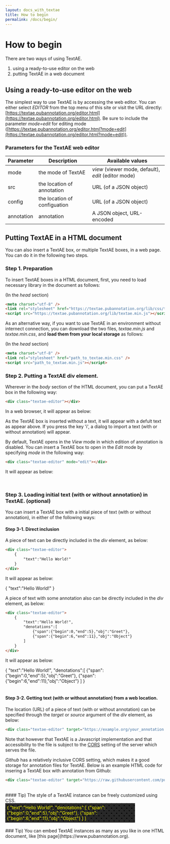 ```yaml
---
layout: docs_with_textae
title: How to begin
permalink: /docs/begin/
---
```


# How to begin

There are two ways of using TextAE.
1. using a ready-to-use editor on the web
2. putting TextAE in a web document

## Using a ready-to-use editor on the web

The simplest way to use TextAE is by accessing the web editor. You can either select _EDITOR_ from the top menu of this site or visit the URL directly: [https://textae.pubannotation.org/editor.html](https://textae.pubannotation.org/editor.html).
Be sure to include the parameter _mode=edit_ for editing mode ([https://textae.pubannotation.org/editor.html?mode=edit](https://textae.pubannotation.org/editor.html?mode=edit)).

### Parameters for the TextAE web editor

| Parameter | Description | Available values |
|-----------|-------------|------------------|
| mode      | the mode of TextAE | _view_ (viewer mode, default), _edit_ (editor mode) |
| src       | the location of annotation| URL (of a JSON object) |
| config    | the location of configuation | URL (of a JSON object) |
| annotation | annotation | A JSON object, URL-encoded |



## Putting TextAE in a HTML document

You can also insert a TextAE box, or multiple TextAE boxes, in a web page.
You can do it in the following two steps. 

### Step 1. Preparation

To insert TextAE boxes in a HTML document, first, you need to load necessary library in the document as follows:


(In the _head_ section)
```HTML
<meta charset="utf-8" />
<link rel="stylesheet" href="https://textae.pubannotation.org/lib/css/textae.min.css" />
<script src="https://textae.pubannotation.org/lib/textae.min.js"></script>
```

As an alternative way, if you want to use TextAE in an environment without internect connection, you can download the two files, *textae.min.js* and *textae.min.css*, and __load them from your local storage__ as follows:

(In the _head_ section)
```HTML
<meta charset="utf-8" />
<link rel="stylesheet" href="path_to_textae.min.css" />
<script src="path_to_textae.min.js"></script>
```


### Step 2. Putting a TextAE div element.

Wherever in the _body_ section of the HTML document, you can put a TextAE box in the following way:
```HTML
<div class="textae-editor"></div>
```
In a web browser, it will appear as below:
<div class="textae-editor"></div>
As the TextAE box is inserted without a text, it will appear with a defult text as appear above. If you press the key 'i', a dialog to import a text (with or without annotation) will appear.

By default, TextAE opens in the *View* mode in which edition of annotation is disabled.
You can insert a TextAE box to open in the *Edit* mode by specifying *mode* in the following way:

```HTML
<div class="textae-editor" mode="edit"></div>
```
It will appear as below:
<div class="textae-editor" mode="edit"></div>
<br/>

### Step 3. Loading initial text (with or without annotation) in TextAE. (optional)

You can insert a TextAE box with a initial piece of text (with or without annotation), in either of the following ways:


#### Step 3-1. Direct inclusion

A piece of text can be directly included in the _div_ element, as below:

```HTML
<div class="textae-editor">
	{
		"text":"Hello World!"
	}
</div>
```

It will appear as below:
<div class="textae-editor" mode="view">
	{
		"text":"Hello World!"
	}
</div>

A piece of text with some annotation also can be directly included in the _div_ element, as below:

```HTML
<div class="textae-editor">
	{
		"text":"Hello World!",
		"denotations":[
			{"span":{"begin":0,"end":5},"obj":"Greet"},
			{"span":{"begin":6,"end":11},"obj":"Object"}
		]
	}
</div>
```

It will appear as below:
<div class="textae-editor" mode="view">
	{
		"text":"Hello World!",
		"denotations":[
			{"span":{"begin":0,"end":5},"obj":"Greet"},
			{"span":{"begin":6,"end":11},"obj":"Object"}
		]
	}
</div>
<br/>

#### Step 3-2. Getting text (with or without annotation) from a web location.

The location (URL) of a piece of text (with or without annotation) can be specified through the _target_ or _source_ argument of the _div_ element, as below:

```HTML
<div class="textae-editor" target="https://example.org/your_annotation.json"></div>
```

Note that however that TextAE is a Javascript implementation and that accessibility to the file is subject to the [CORS](https://en.wikipedia.org/wiki/Cross-origin_resource_sharing) setting of the server which serves the file.

*Github* has a relatively inclusive CORS setting, which makes it a good storage for annotation files for TextAE. Below is an example HTML code for insering a TextAE box with annotation from Github:

```HTML
<div class="textae-editor" target="https://raw.githubusercontent.com/pubannotation/textae/gh-pages/examples/textae-annotation-example-1.json"></div>
```
<div class="textae-editor" target="https://raw.githubusercontent.com/pubannotation/textae/gh-pages/examples/textae-annotation-example-1.json"></div>

<br/>
#### Tip) The style of a TextAE instance can be freely customized using CSS.

<div class="textae-editor" style="color:yellow; width:400px; padding:5px; background:
radial-gradient(black 15%, transparent 16%) 0 0,
radial-gradient(black 15%, transparent 16%) 8px 8px,
radial-gradient(rgba(255,255,255,.1) 15%, transparent 20%) 0 1px,
radial-gradient(rgba(255,255,255,.1) 15%, transparent 20%) 8px 9px;
background-color:#282828;
background-size:16px 16px;">
{
"text":"Hello World!",
"denotations":[
	{"span":{"begin":0,"end":5},"obj":"Greet"},
	{"span":{"begin":6,"end":11},"obj":"Object"}
]
}
</div>

<br/>
### Tip) You can embed TextAE instances as many as you like in one HTML document, like [this page](https://www.pubannotation.org).
